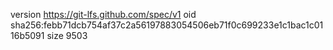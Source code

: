 version https://git-lfs.github.com/spec/v1
oid sha256:febb71dcb754af37c2a56197883054506eb71f0c699233e1c1bac1c0116b5091
size 9503
